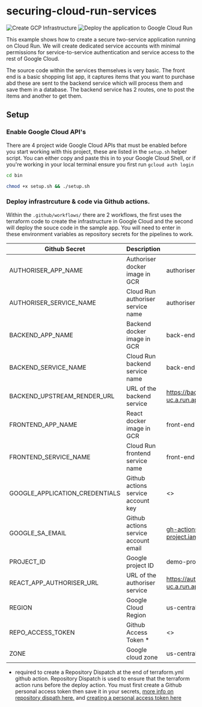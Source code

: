 # securing-cloud-run-services

![Create GCP Infrastructure](https://github.com/hom-bahrani/securing-cloud-run-services/workflows/Create%20GCP%20Infrastructure/badge.svg)
![Deploy the application to Google Cloud Run](https://github.com/hom-bahrani/securing-cloud-run-services/workflows/Deploy%20the%20application%20to%20Google%20Cloud%20Run/badge.svg)

This example shows how to create a secure two-service application running on Cloud Run. 
We will create dedicated service accounts with minimal permissions for service-to-service 
authentication and service access to the rest of Google Cloud.

The source code within the services themselves is very basic. The front end is a 
basic shopping list app, it captures items that you want to purchase abd these 
are sent to the backend service which will process them and save them in a database. 
The backend service has 2 routes, one to post the items and another to get them.

## Setup

### Enable Google Cloud API's

There are 4 project wide Google Cloud APIs that must be enabled before you start working with this project, these are listed 
in the `setup.sh` helper script. You can either copy and paste this in to your Google Cloud Shell, or if you're working in 
your local terminal ensure you first run `gcloud auth login`

```bash
cd bin 

chmod +x setup.sh && ./setup.sh
```

### Deploy infrastrcuture & code via Github actions.

Within the `.github/workflows/` there are 2 workflows, the first uses the terraform code to create the infrastructure 
in Google Cloud and the second will deploy the souce code in the sample app. You will need to enter in these environment 
variables as repository secrets for the pipelines to work.


| Github Secret                       | Description                         | Example                                        |
| ----------------------------------- | ----------------------------------- | ---------------------------------------------- |
| AUTHORISER_APP_NAME                 | Authoriser docker image in GCR      | authoriser                                     |
| AUTHORISER_SERVICE_NAME             | Cloud Run authoriser service name   | authoriser                                     |
| BACKEND_APP_NAME                    | Backend docker image in GCR         | back-end                                       |
| BACKEND_SERVICE_NAME                | Cloud Run backend service name      | back-end                                       |
| BACKEND_UPSTREAM_RENDER_URL         | URL of the backend service          | https://back-end-kqzlqs7ebq-uc.a.run.app       |
| FRONTEND_APP_NAME                   | React docker image in GCR           | front-end                                      |
| FRONTEND_SERVICE_NAME               | Cloud Run frontend service name     | front-end                                      |
| GOOGLE_APPLICATION_CREDENTIALS      | Github actions service account key  | <>                                             |
| GOOGLE_SA_EMAIL                     | Github actions service account email| gh-actions@demo-project.iam.gserviceaccount.com|
| PROJECT_ID                          | Google project ID                   | demo-project                                   |
| REACT_APP_AUTHORISER_URL            | URL of the authoriser service       | https://authoriser-kqzlqs7ebq-uc.a.run.app     |
| REGION                              | Google Cloud Region                 | us-central1                                    |
| REPO_ACCESS_TOKEN                   | Github Access Token *               | <>                                             |
| ZONE                                | Google cloud zone                   | us-central1-c                                  |

* required to create a Repository Dispatch at the end of terraform.yml github action. Repository Dispatch is used to ensure that the terraform action runs before the deploy action. You must first create a Github personal access token then save it in your secrets, [more info on repository dispath here.](https://github.com/marketplace/actions/repository-dispatch) and [creating a personal access token here](https://docs.github.com/en/free-pro-team@latest/github/authenticating-to-github/creating-a-personal-access-token)